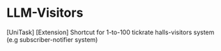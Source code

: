 # LLM-Visitors
[UniTask] [Extension] Shortcut for 1-to-100 tickrate halls-visitors system (e.g subscriber-notifier system)
